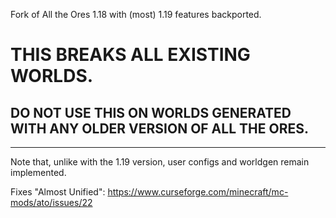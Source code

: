 Fork of All the Ores 1.18 with (most) 1.19 features backported.

# THIS BREAKS ALL EXISTING WORLDS.

## DO NOT USE THIS ON WORLDS GENERATED WITH ANY OLDER VERSION OF ALL THE ORES.

***

Note that, unlike with the 1.19 version, user configs and worldgen remain implemented.

Fixes "Almost Unified":
https://www.curseforge.com/minecraft/mc-mods/ato/issues/22
